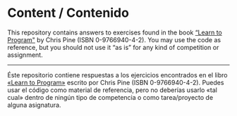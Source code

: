 
Content / Contenido
===================

This repository contains answers to exercises found in the book [“Learn to Program"](http://www.amazon.com/Learn-Program-Pragmatic-Programmers-Chris/dp/0976694042/ref=sr_1_1?s=books&ie=UTF8&qid=1392861001&sr=1-1&keywords=0976694042) by Chris Pine (ISBN 0-9766940-4-2). You may use the code as reference, but you should not use it “as is” for any kind of competition or assignment.

---
Éste repositorio contiene respuestas a los ejercicios encontrados en el libro [«Learn to Program»](http://www.amazon.com/Learn-Program-Pragmatic-Programmers-Chris/dp/0976694042/ref=sr_1_1?s=books&ie=UTF8&qid=1392861001&sr=1-1&keywords=0976694042]) escrito por Chris Pine (ISBN  0-9766940-4-2). Puedes usar el código como material de referencia, pero no deberías usarlo «tal cual» dentro de ningún tipo de competencia o como tarea/proyecto de alguna asignatura.
